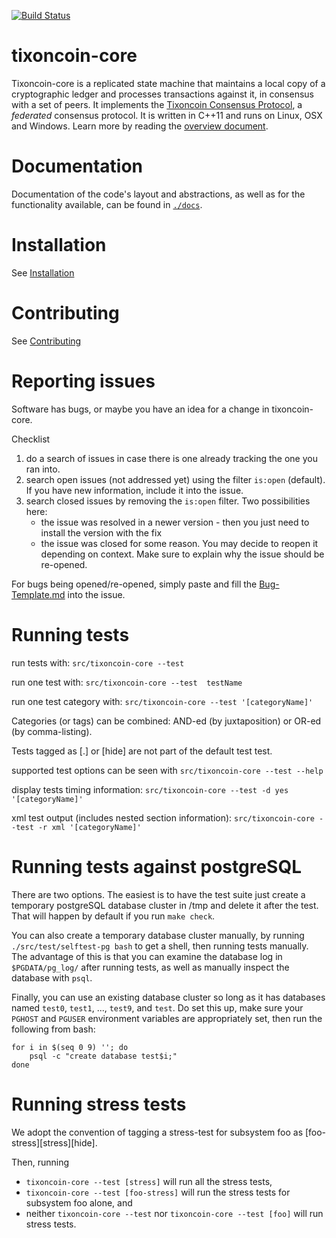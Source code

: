[![Build Status](https://travis-ci.org/tixoncoin/tixoncoin-core.svg?branch=auto)](https://travis-ci.org/tixoncoin/tixoncoin-core)


# tixoncoin-core

Tixoncoin-core is a replicated state machine that maintains a local copy of a cryptographic ledger and processes transactions against it, in consensus with a set of peers.
It implements the [Tixoncoin Consensus Protocol](https://github.com/tixoncoin/tixoncoin-core/blob/master/src/scp/readme.md), a _federated_ consensus protocol.
It is written in C++11 and runs on Linux, OSX and Windows.
Learn more by reading the [overview document](https://github.com/tixoncoin/tixoncoin-core/blob/master/docs/readme.md).

# Documentation

Documentation of the code's layout and abstractions, as well as for the
functionality available, can be found in
[`./docs`](https://github.com/tixoncoin/tixoncoin-core/tree/master/docs).

# Installation

See [Installation](./INSTALL.md)

# Contributing

See [Contributing](./CONTRIBUTING.md)

# Reporting issues

Software has bugs, or maybe you have an idea for a change in tixoncoin-core.

Checklist
 1. do a search of issues in case there is one already tracking the one you ran into.
 2. search open issues (not addressed yet) using the filter `is:open` (default). If you have new information, include it into the issue.
 3. search closed issues by removing the `is:open` filter. Two possibilities here:
     * the issue was resolved in a newer version - then you just need to install the version with the fix
     * the issue was closed for some reason. You may decide to reopen it depending on context. Make sure to explain why the issue should be re-opened.

For bugs being opened/re-opened, simply paste and fill the [Bug-Template.md](./Bug-Template.md) into the issue.

# Running tests

run tests with:
  `src/tixoncoin-core --test`

run one test with:
  `src/tixoncoin-core --test  testName`

run one test category with:
  `src/tixoncoin-core --test '[categoryName]'`

Categories (or tags) can be combined: AND-ed (by juxtaposition) or OR-ed (by comma-listing).

Tests tagged as [.] or [hide] are not part of the default test test.

supported test options can be seen with
  `src/tixoncoin-core --test --help`

display tests timing information:
  `src/tixoncoin-core --test -d yes '[categoryName]'`

xml test output (includes nested section information):
  `src/tixoncoin-core --test -r xml '[categoryName]'`

# Running tests against postgreSQL

There are two options.  The easiest is to have the test suite just
create a temporary postgreSQL database cluster in /tmp and delete it
after the test.  That will happen by default if you run `make check`.

You can also create a temporary database cluster manually, by running
`./src/test/selftest-pg bash` to get a shell, then running tests
manually.  The advantage of this is that you can examine the database
log in `$PGDATA/pg_log/` after running tests, as well as manually
inspect the database with `psql`.

Finally, you can use an existing database cluster so long as it has
databases named `test0`, `test1`, ..., `test9`, and `test`.  Do set
this up, make sure your `PGHOST` and `PGUSER` environment variables
are appropriately set, then run the following from bash:

    for i in $(seq 0 9) ''; do
        psql -c "create database test$i;"
    done

# Running stress tests
We adopt the convention of tagging a stress-test for subsystem foo as [foo-stress][stress][hide].

Then, running
* `tixoncoin-core --test [stress]` will run all the stress tests,
* `tixoncoin-core --test [foo-stress]` will run the stress tests for subsystem foo alone, and
* neither `tixoncoin-core --test` nor `tixoncoin-core --test [foo]` will run stress tests.


